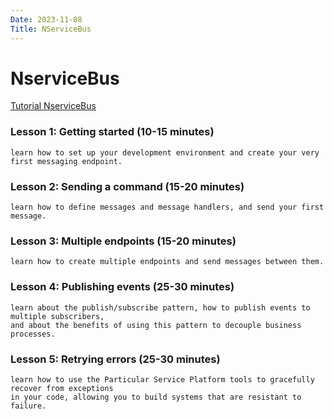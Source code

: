 ```yaml
---
Date: 2023-11-08
Title: NServiceBus
---
```


# NserviceBus

[Tutorial NserviceBus](https://docs.particular.net/tutorials/nservicebus-step-by-step/)

### Lesson 1: Getting started (10-15 minutes)
    learn how to set up your development environment and create your very first messaging endpoint.

### Lesson 2: Sending a command (15-20 minutes)
    learn how to define messages and message handlers, and send your first message.

### Lesson 3: Multiple endpoints (15-20 minutes)
    learn how to create multiple endpoints and send messages between them.

### Lesson 4: Publishing events (25-30 minutes)
    learn about the publish/subscribe pattern, how to publish events to multiple subscribers, 
    and about the benefits of using this pattern to decouple business processes.

### Lesson 5: Retrying errors (25-30 minutes)
    learn how to use the Particular Service Platform tools to gracefully recover from exceptions 
    in your code, allowing you to build systems that are resistant to failure.
  
